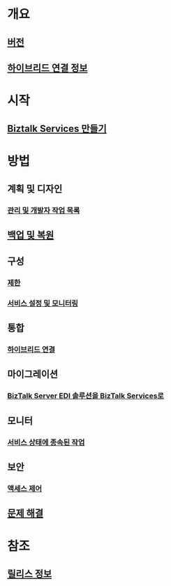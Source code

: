 # 개요
## [버전](biztalk-editions-feature-chart.md)
## [하이브리드 연결 정보](integration-hybrid-connection-overview.md)

# 시작
## [Biztalk Services 만들기](biztalk-provision-services.md)

# 방법
## 계획 및 디자인
### [관리 및 개발자 작업 목록](biztalk-services-administration-and-development-task-list.md)

## [백업 및 복원](biztalk-backup-restore.md)

## 구성
### [제한](biztalk-throttling-thresholds.md)
### [서비스 설정 및 모니터링](biztalk-dashboard-monitor-scale-tabs.md)

## 통합
### [하이브리드 연결](integration-hybrid-connection-create-manage.md)

## 마이그레이션
### [BizTalk Server EDI 솔루션을 BizTalk Services로](biztalk-migrating-to-edi-guide.md)

## 모니터
### [서비스 상태에 종속된 작업](biztalk-service-state-chart.md)

## 보안
### [액세스 제어](biztalk-issuer-name-issuer-key.md)

## [문제 해결](biztalk-troubleshoot-using-ops-logs.md)

# 참조
## [릴리스 정보](biztalk-release-notes.md)


<!--HONumber=Nov16_HO2-->


